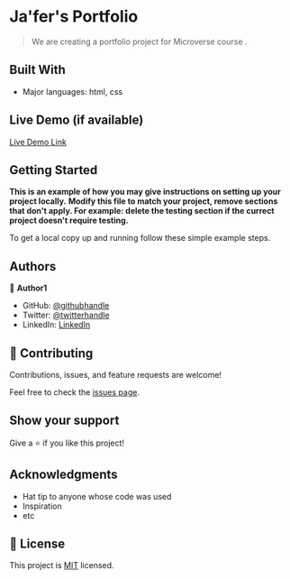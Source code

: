 # Ja'fer's Portfolio

> We are creating a portfolio project for Microverse course .


## Built With

- Major languages: html, css

## Live Demo (if available)

[Live Demo Link](https://jaferidrees.github.io/Portfolio-Project_Microverse/)


## Getting Started

**This is an example of how you may give instructions on setting up your project locally.**
**Modify this file to match your project, remove sections that don't apply. For example: delete the testing section if the currect project doesn't require testing.**


To get a local copy up and running follow these simple example steps.

## Authors

👤 **Author1**

- GitHub: [@githubhandle](https://github.com/jaferIdrees)
- Twitter: [@twitterhandle](https://twitter.com/@jafer_l)
- LinkedIn: [LinkedIn](https://linkedin.com/in/linkedin.com/in/ja-fer-yousef-20950840)


## 🤝 Contributing

Contributions, issues, and feature requests are welcome!

Feel free to check the [issues page](../../issues/).

## Show your support

Give a ⭐️ if you like this project!

## Acknowledgments

- Hat tip to anyone whose code was used
- Inspiration
- etc

## 📝 License

This project is [MIT](./MIT.md) licensed.
